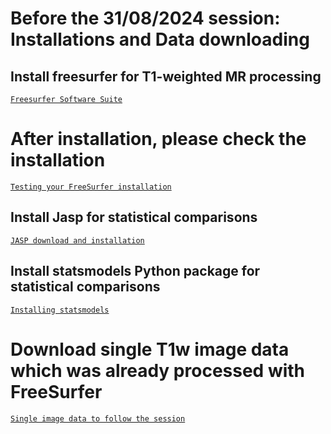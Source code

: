 # Before the 31/08/2024 session: Installations and Data downloading

## Install freesurfer for T1-weighted MR processing

<a href="https://surfer.nmr.mgh.harvard.edu/"> `Freesurfer Software Suite`</a>

# After installation, please check the installation

<a href="https://surfer.nmr.mgh.harvard.edu/fswiki/TestingFreeSurfer"> `Testing your FreeSurfer installation`</a>

## Install Jasp for statistical comparisons

<a href="https://jasp-stats.org/download/"> `JASP download and installation`</a>

## Install statsmodels Python package for statistical comparisons

<a href="https://www.statsmodels.org/stable/install.html"> `Installing statsmodels`</a>

# Download single T1w image data which was already processed with FreeSurfer

<a href="https://iiitaphyd-my.sharepoint.com/:f:/g/personal/kamalaker_dadi_ihub-data_iiit_ac_in/EuASXRpuvgtPmT8Q8fE_tLgBi_ZQaRkWXArLLjhCwMbwAQ?e=RZWGn"> `Single image data to follow the session`</a>
